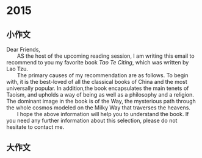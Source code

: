 # 2015

## 小作文

Dear Friends,    
&emsp;&emsp;AS the host of the upcoming reading session, I am writing this email to recommend to you my favorite book *Tao Te Citing*, which was written by Lao Tzu.     
&emsp;&emsp;The primary causes of my recommendation are as follows. To begin with, it is the best-loved of all the classical books of China and the most universally popular. In addition,the book encapsulates the main tenets of Taoism, and upholds a way of being as well as a philosophy and  a religion. The dominant image in the book is of the Way, the mysterious path through the whole cosmos modeled on the Milky Way that traverses the heavens.     
&emsp;&emsp;I hope the above information will help you to understand the book. If you need any further information about this selection, please do not hesitate to contact me.    



## 大作文




